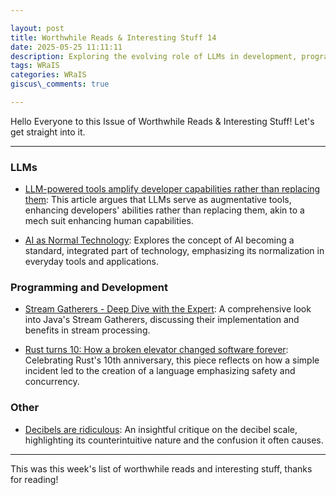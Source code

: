 ```yaml
---

layout: post
title: Worthwhile Reads & Interesting Stuff 14
date: 2025-05-25 11:11:11
description: Exploring the evolving role of LLMs in development, programming milestones, and curious insights from the world of sound.
tags: WRaIS
categories: WRaIS
giscus\_comments: true

---
```


Hello Everyone to this Issue of Worthwhile Reads & Interesting Stuff!
Let's get straight into it.

---

### LLMs

* [LLM-powered tools amplify developer capabilities rather than replacing them](https://matthewsinclair.com/blog/0178-why-llm-powered-programming-is-more-mech-suit-than-artificial-human): This article argues that LLMs serve as augmentative tools, enhancing developers' abilities rather than replacing them, akin to a mech suit enhancing human capabilities.

* [AI as Normal Technology](https://www.aisnakeoil.com/p/ai-as-normal-technology): Explores the concept of AI becoming a standard, integrated part of technology, emphasizing its normalization in everyday tools and applications.

### Programming and Development

* [Stream Gatherers - Deep Dive with the Expert](https://inside.java/2025/04/03/javaone-stream-gatherers/): A comprehensive look into Java's Stream Gatherers, discussing their implementation and benefits in stream processing.

* [Rust turns 10: How a broken elevator changed software forever](https://www.zdnet.com/article/rust-turns-10-how-a-broken-elevator-changed-software-forever/): Celebrating Rust's 10th anniversary, this piece reflects on how a simple incident led to the creation of a language emphasizing safety and concurrency.

### Other

* [Decibels are ridiculous](https://lcamtuf.substack.com/p/decibels-are-ridiculous): An insightful critique on the decibel scale, highlighting its counterintuitive nature and the confusion it often causes.

---

This was this week's list of worthwhile reads and interesting stuff, thanks for reading!


